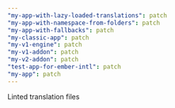 ```yaml
---
"my-app-with-lazy-loaded-translations": patch
"my-app-with-namespace-from-folders": patch
"my-app-with-fallbacks": patch
"my-classic-app": patch
"my-v1-engine": patch
"my-v1-addon": patch
"my-v2-addon": patch
"test-app-for-ember-intl": patch
"my-app": patch
---
```


Linted translation files
